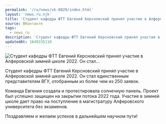 ```yaml
---
permalink: '/ru/news/vk-8029/index.html'
layout: 'news.ru.njk'
title: 'Студент кафедры ФТТ Евгений Керсновский принял участие в Алферовской зимней школе 2022. Он стал…'
source: ВКонтакте
tags:
  - news_ru
description: 'Студент кафедры ФТТ Евгений Керсновский принял участие в Алферовской зимней школе 2022. Он стал…'
updatedAt: 1649235110
---
```

![Студент кафедры ФТТ Евгений Керсновский принял участие в Алферовской зимней школе 2022. Он стал…](https://sun9-41.userapi.com/sun9-20/impg/75kdnjlXrrkraLimMdOxzI7bPp5CEYNifgwSsA/mrS2XjXFF_o.jpg?size=810x1080&quality=96&sign=344e49a413d690c8f14f2d9bcae64e9c&c_uniq_tag=xWEeFX9ZYO8JSfClsSg0xYN5y93jZYSGe6zMeLza3yE&type=album)

Студент кафедры ФТТ Евгений Керсновский принял участие в Алферовской зимней школе 2022. Он стал единственным представителем ВГУ, отобранным из более чем из 250 заявок.

Команда Евгения создала и протестировала солнечную панель. Проект был успешно защищен на закрытии потока 2022 года. Участие в зимней школе дает право на поступление в магистратуру Алферовского университета без экзаменов.

Поздравляем и желаем успехов в дальнейшем научном пути!
